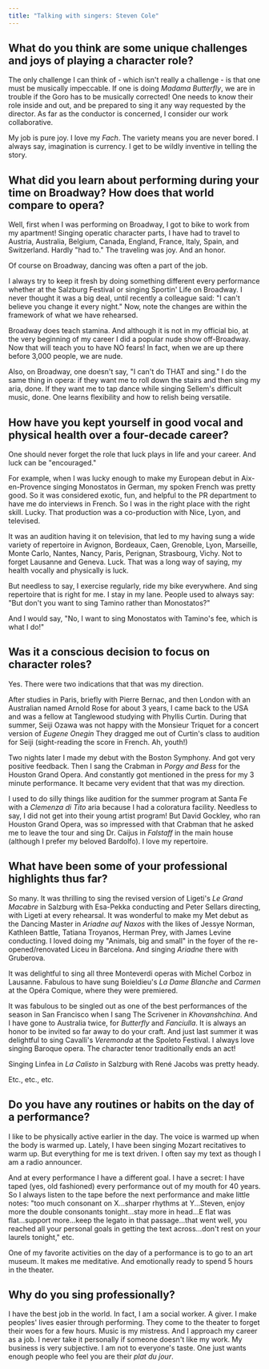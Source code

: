 ```yaml
---
title: "Talking with singers: Steven Cole"
---
```


## What do you think are some unique challenges and joys of playing a character role?

The only challenge I can think of - which isn't really a challenge - is that one must be musically impeccable. If one is doing *Madama Butterfly*, we are in trouble if the Goro has to be musically corrected! One needs to know their role inside and out, and be prepared to sing it any way requested by the director. As far as the conductor is concerned, I consider our work collaborative. 

My job is pure joy. I love my *Fach*. The variety means you are never bored.  I always say, imagination is currency. I get to be wildly inventive in telling the story. 

## What did you learn about performing during your time on Broadway? How does that world compare to opera?

Well, first when I was performing on Broadway, I got to bike to work from my apartment! Singing operatic character parts, I have had to travel to Austria, Australia, Belgium, Canada, England, France, Italy, Spain, and Switzerland. Hardly "had to." The traveling was joy. And an honor. 

Of course on Broadway, dancing was often a part of the job. 

I always try to keep it fresh by doing something different every performance whether at the Salzburg Festival or singing Sportin' Life on Broadway. I never thought it was a big deal, until recently a colleague said: "I can't believe you change it every night." Now, note the changes are within the framework of what we have rehearsed. 

Broadway does teach stamina. And although it is not in my official bio, at the very beginning of my career I did a popular nude show off-Broadway. Now that will teach you to have NO fears! In fact, when we are up there before 3,000 people, we are nude. 

Also, on Broadway, one doesn't say, "I can't do THAT and sing." I do the same thing in opera: if they want me to roll down the stairs and then sing my aria, done. If they want me to tap dance while singing Sellem's difficult music, done. One learns flexibility and how to relish being versatile. 

## How have you kept yourself in good vocal and physical health over a four-decade career?

One should never forget the role that luck plays in life and your career. And luck can be "encouraged." 

For example, when I was lucky enough to make my European debut in Aix-en-Provence singing Monostatos in German, my spoken French was pretty good. So it was considered exotic, fun, and helpful to the PR department to have me do interviews in French. So I was in the right place with the right skill. Lucky. That production was a co-production with Nice, Lyon, and televised.

It was an audition having it on television, that led to my having sung a wide variety of repertoire in Avignon, Bordeaux, Caen, Grenoble, Lyon, Marseille, Monte Carlo, Nantes, Nancy, Paris, Perignan, Strasbourg, Vichy. Not to forget Lausanne and Geneva. Luck. That was a long way of saying, my health vocally and physically is luck. 

But needless to say, I exercise regularly, ride my bike everywhere. And sing repertoire that is right for me. I stay in my lane. People used to always say: "But don't you want to sing Tamino rather than Monostatos?"

And I would say, "No, I want to sing Monostatos with Tamino's fee, which is what I do!"

## Was it a conscious decision to focus on character roles?

Yes. There were two indications that that was my direction.

After studies in Paris, briefly with Pierre Bernac, and then London with an Australian named Arnold Rose for about 3 years, I came back to the USA and was a fellow at Tanglewood studying with Phyllis Curtin. During that summer, Seiji Ozawa was not happy with the Monsieur Triquet for a concert version of *Eugene Onegin* They dragged me out of Curtin's class to audition for Seiji (sight-reading the score in French. Ah, youth!) 

Two nights later I made my debut with the Boston Symphony. And got very positive feedback. Then I sang the Crabman in *Porgy and Bess* for the Houston Grand Opera. And constantly got mentioned in the press for my 3 minute performance. It became very evident that that was my direction. 

I used to do silly things like audition for the summer program at Santa Fe with a *Clemenza di Tito* aria because I had a coloratura facility. Needless to say, I did not get into their young artist program!  But David Gockley, who ran Houston Grand Opera, was so impressed with that Crabman that he asked me to leave the tour and sing Dr. Caijus in *Falstaff* in the main house (although I prefer my beloved Bardolfo). I love my repertoire. 

## What have been some of your professional highlights thus far?

So many. It was thrilling to sing the revised version of Ligeti's *Le Grand Macabre* in Salzburg with Esa-Pekka conducting and Peter Sellars directing, with Ligeti at every rehearsal. It was wonderful to make my Met debut as the Dancing Master in *Ariadne auf Naxos* with the likes of Jessye Norman, Kathleen Battle, Tatiana Troyanos, Herman Prey, with James Levine conducting. I loved doing my "Animals, big and small" in the foyer of the re-opened/renovated Liceu in Barcelona. And singing *Ariadne* there with Gruberova. 

It was delightful to sing all three Monteverdi operas with Michel Corboz in Lausanne.  Fabulous to have sung Boieldieu's *La Dame Blanche* and *Carmen* at the Opéra Comique, where they were premiered. 

It was fabulous to be singled out as one of the best performances of the season in San Francisco when I sang The Scrivener in *Khovanshchina*. And I have gone to Australia twice, for *Butterfly* and *Fanciulla*. It is always an honor to be invited so far away to do your craft. And just last summer it was delightful to sing Cavalli's *Veremonda* at the Spoleto Festival. I always love singing Baroque opera. The character tenor traditionally ends an act! 

Singing Linfea in *La Calisto* in Salzburg with René Jacobs was pretty heady. 

Etc., etc., etc.

## Do you have any routines or habits on the day of a performance?

I like to be physically active earlier in the day. The voice is warmed up when the body is warmed up. Lately, I have been singing Mozart recitatives to warm up. But everything for me is text driven. I often say my text as though I am a radio announcer. 

And at every performance I have a different goal. I have a secret: I have taped (yes, old fashioned) every performance out of my mouth for 40 years. So I always listen to the tape before the next performance and make little notes: "too much consonant on X...sharper rhythms at Y...Steven, enjoy more the double consonants tonight...stay more in head...E flat was flat...support more...keep the legato in that passage...that went well, you reached all your personal goals in getting the text across...don't rest on your laurels tonight," etc. 

One of my favorite activities on the day of a performance is to go to an art museum. It makes me meditative. And emotionally ready to spend 5 hours in the theater. 

## Why do you sing professionally?

I have the best job in the world. In fact, I am a social worker. A giver. I make peoples' lives easier through performing. They come to the theater to forget their woes for a few hours. Music is my mistress. And I approach my career as a job. I never take it personally if someone doesn't like my work. My business is very subjective. I am not to everyone's taste. One just wants enough people who feel you are their *plat du jour*. 
